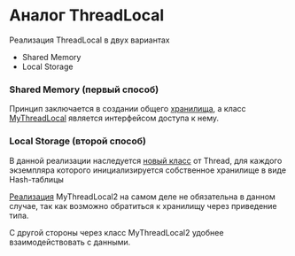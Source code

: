 <h1>Аналог ThreadLocal</h1>
<p>Реализация ThreadLocal в двух вариантах</p>
<ul>
  <li>Shared Memory</li>
  <li>Local Storage</li>
</ul>
<h3>Shared Memory (первый способ)</h3>
<p>Принцип заключается в создании общего <a href="https://github.com/Alexeyyy/ThreadLocal/blob/master/src/variant_1/SharedMemory.java">хранилища</a>, а класс <a href="https://github.com/Alexeyyy/ThreadLocal/blob/master/src/variant_1/MyThreadLocal.java">MyThreadLocal</a> является интерфейсом доступа к нему.</p>
<h3>Local Storage (второй способ)</h3>
<p>В данной реализации наследуется <a href="https://github.com/Alexeyyy/ThreadLocal/blob/master/src/variant_2/MyThread.java">новый класс</a> от Thread, для каждого экземпляра которого инициализируется собственное хранилище в виде Hash-таблицы</p>
<p><a href="https://github.com/Alexeyyy/ThreadLocal/blob/master/src/variant_2/MyThreadLocal2.java">Реализация</a> MyThreadLocal2 на самом деле не обязательна в данном случае, так как возможно обратиться к хранилищу через приведение типа.</p>
<p>С другой стороны через класс MyThreadLocal2 удобнее взаимодействовать с данными.</p>
